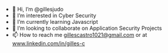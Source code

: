 - 👋 Hi, I’m @gillesjudo
- 👀 I’m interested in Cyber Security
- 🌱 I’m currently learning Javascript  
- 💞️ I’m looking to collaborate on Application Security Projects
- 📫 How to reach me gillescastro1021@gmail.com or at www.linkedin.com/in/gilles-c

<!---
gillesjudo/gillesjudo is a ✨ special ✨ repository because its `README.md` (this file) appears on your GitHub profile.
You can click the Preview link to take a look at your changes.
--->
